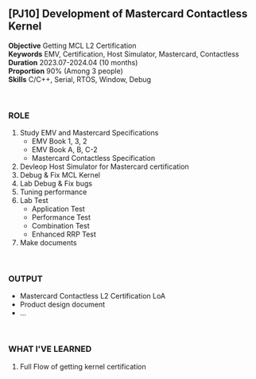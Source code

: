 
## [PJ10] Development of Mastercard Contactless Kernel



**Objective** Getting MCL L2 Certification <br>
**Keywords** EMV, Certification, Host Simulator, Mastercard, Contactless<br>
**Duration** 2023.07-2024.04 (10 months)<br>
**Proportion** 90% (Among 3 people)<br>
**Skills** C/C++, Serial, RTOS, Window, Debug

<br>

### ROLE

1. Study EMV and Mastercard Specifications
    - EMV Book 1, 3, 2
    - EMV Book A, B, C-2
    - Mastercard Contactless Specification
2. Devleop Host Simulator for Mastercard certification
3. Debug & Fix MCL Kernel
4. Lab Debug & Fix bugs
5. Tuning performance
6. Lab Test
    - Application Test
    - Performance Test
    - Combination Test
    - Enhanced RRP Test
6. Make documents

<br>

### OUTPUT

- Mastercard Contactless L2 Certification LoA
- Product design document
- ...

<br>

### WHAT I'VE LEARNED

1. Full Flow of getting kernel certification

